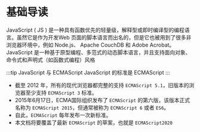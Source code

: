 # 基础导读
JavaScript ( JS ) 是一种具有函数优先的轻量级，解释型或即时编译型的编程语言。虽然它是作为开发Web 页面的脚本语言而出名的，但是它也被用到了很多非浏览器环境中，例如 Node.js、 Apache CouchDB 和 Adobe Acrobat。JavaScript 是一种基于原型编程、多范式的动态脚本语言，并且支持面向对象、命令式和声明式（如函数式编程）风格

:::tip JavaScript 与 ECMAScript
JavaScript 的标准是 ECMAScript 
:::

- 截至 2012 年，所有的现代浏览器都完整的支持 `ECMAScript 5.1`，旧版本的浏览器至少支持 `ECMAScript 3` 标准。
- 2015年6月17日，ECMA国际组织发布了 `ECMAScript` 的第六版，该版本正式名称为 `ECMAScript 2015`，但通常被称为 `ECMAScript 6` 或者 `ES6`。
- 自此，`ECMAScript` 每年发布一次新标准。
- 本文档将要覆盖了最新 `ECMAScript` 的草案，也就是 `ECMAScript2020`
